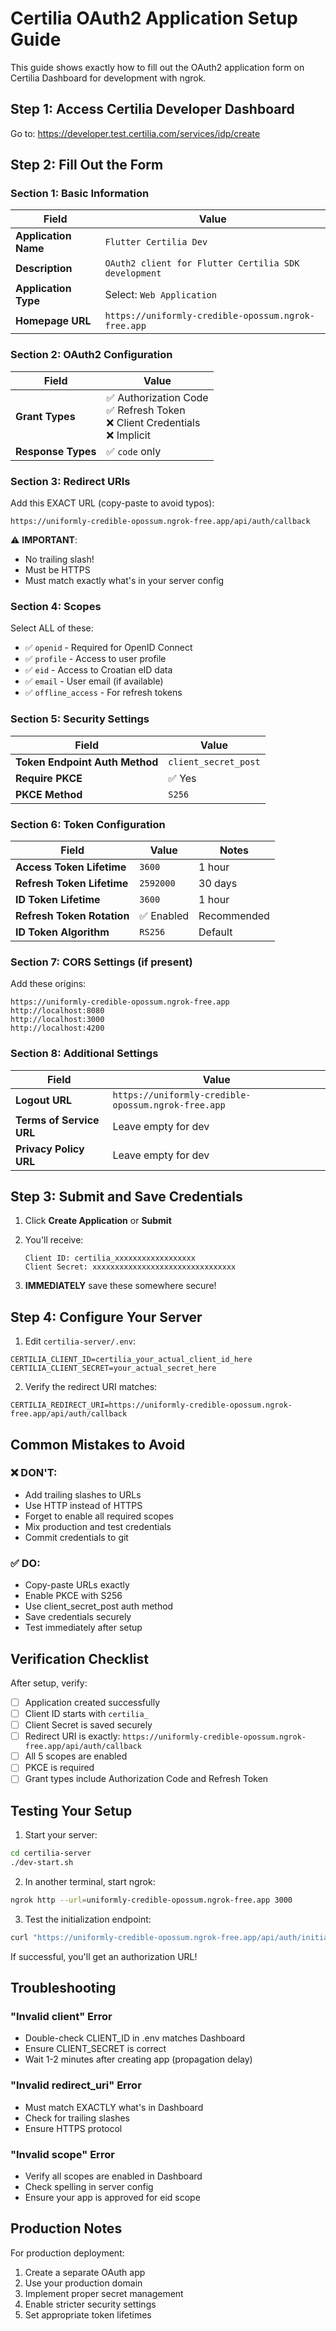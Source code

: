 # Certilia OAuth2 Application Setup Guide

This guide shows exactly how to fill out the OAuth2 application form on Certilia Dashboard for development with ngrok.

## Step 1: Access Certilia Developer Dashboard

Go to: https://developer.test.certilia.com/services/idp/create

## Step 2: Fill Out the Form

### Section 1: Basic Information

| Field | Value |
|-------|-------|
| **Application Name** | `Flutter Certilia Dev` |
| **Description** | `OAuth2 client for Flutter Certilia SDK development` |
| **Application Type** | Select: `Web Application` |
| **Homepage URL** | `https://uniformly-credible-opossum.ngrok-free.app` |

### Section 2: OAuth2 Configuration

| Field | Value |
|-------|-------|
| **Grant Types** | ✅ Authorization Code<br>✅ Refresh Token<br>❌ Client Credentials<br>❌ Implicit |
| **Response Types** | ✅ `code` only |

### Section 3: Redirect URIs

Add this EXACT URL (copy-paste to avoid typos):

```
https://uniformly-credible-opossum.ngrok-free.app/api/auth/callback
```

⚠️ **IMPORTANT**: 
- No trailing slash!
- Must be HTTPS
- Must match exactly what's in your server config

### Section 4: Scopes

Select ALL of these:
- ✅ `openid` - Required for OpenID Connect
- ✅ `profile` - Access to user profile
- ✅ `eid` - Access to Croatian eID data
- ✅ `email` - User email (if available)
- ✅ `offline_access` - For refresh tokens

### Section 5: Security Settings

| Field | Value |
|-------|-------|
| **Token Endpoint Auth Method** | `client_secret_post` |
| **Require PKCE** | ✅ Yes |
| **PKCE Method** | `S256` |

### Section 6: Token Configuration

| Field | Value | Notes |
|-------|-------|-------|
| **Access Token Lifetime** | `3600` | 1 hour |
| **Refresh Token Lifetime** | `2592000` | 30 days |
| **ID Token Lifetime** | `3600` | 1 hour |
| **Refresh Token Rotation** | ✅ Enabled | Recommended |
| **ID Token Algorithm** | `RS256` | Default |

### Section 7: CORS Settings (if present)

Add these origins:
```
https://uniformly-credible-opossum.ngrok-free.app
http://localhost:8080
http://localhost:3000
http://localhost:4200
```

### Section 8: Additional Settings

| Field | Value |
|-------|-------|
| **Logout URL** | `https://uniformly-credible-opossum.ngrok-free.app` |
| **Terms of Service URL** | Leave empty for dev |
| **Privacy Policy URL** | Leave empty for dev |

## Step 3: Submit and Save Credentials

1. Click **Create Application** or **Submit**

2. You'll receive:
   ```
   Client ID: certilia_xxxxxxxxxxxxxxxxxx
   Client Secret: xxxxxxxxxxxxxxxxxxxxxxxxxxxxxxxx
   ```

3. **IMMEDIATELY** save these somewhere secure!

## Step 4: Configure Your Server

1. Edit `certilia-server/.env`:

```env
CERTILIA_CLIENT_ID=certilia_your_actual_client_id_here
CERTILIA_CLIENT_SECRET=your_actual_secret_here
```

2. Verify the redirect URI matches:
```env
CERTILIA_REDIRECT_URI=https://uniformly-credible-opossum.ngrok-free.app/api/auth/callback
```

## Common Mistakes to Avoid

### ❌ DON'T:
- Add trailing slashes to URLs
- Use HTTP instead of HTTPS
- Forget to enable all required scopes
- Mix production and test credentials
- Commit credentials to git

### ✅ DO:
- Copy-paste URLs exactly
- Enable PKCE with S256
- Use client_secret_post auth method
- Save credentials securely
- Test immediately after setup

## Verification Checklist

After setup, verify:

- [ ] Application created successfully
- [ ] Client ID starts with `certilia_`
- [ ] Client Secret is saved securely
- [ ] Redirect URI is exactly: `https://uniformly-credible-opossum.ngrok-free.app/api/auth/callback`
- [ ] All 5 scopes are enabled
- [ ] PKCE is required
- [ ] Grant types include Authorization Code and Refresh Token

## Testing Your Setup

1. Start your server:
```bash
cd certilia-server
./dev-start.sh
```

2. In another terminal, start ngrok:
```bash
ngrok http --url=uniformly-credible-opossum.ngrok-free.app 3000
```

3. Test the initialization endpoint:
```bash
curl "https://uniformly-credible-opossum.ngrok-free.app/api/auth/initialize?redirect_uri=https://uniformly-credible-opossum.ngrok-free.app/api/auth/callback"
```

If successful, you'll get an authorization URL!

## Troubleshooting

### "Invalid client" Error
- Double-check CLIENT_ID in .env matches Dashboard
- Ensure CLIENT_SECRET is correct
- Wait 1-2 minutes after creating app (propagation delay)

### "Invalid redirect_uri" Error
- Must match EXACTLY what's in Dashboard
- Check for trailing slashes
- Ensure HTTPS protocol

### "Invalid scope" Error
- Verify all scopes are enabled in Dashboard
- Check spelling in server config
- Ensure your app is approved for eid scope

## Production Notes

For production deployment:
1. Create a separate OAuth app
2. Use your production domain
3. Implement proper secret management
4. Enable stricter security settings
5. Set appropriate token lifetimes